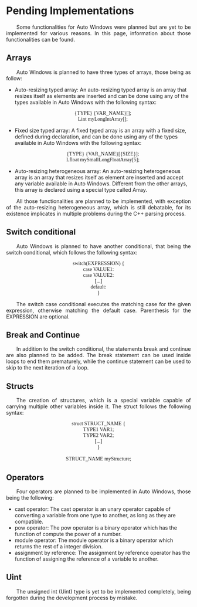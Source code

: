 # Pending Implementations
<div class="line"></div>
<p align="justify">&emsp;&emsp;Some functionalities for Auto Windows were planned but are yet to be implemented for various reasons. In this page, information about those functionalities can be found.</p>

## Arrays
<p align="justify">&emsp;&emsp;Auto Windows is planned to have three types of arrays, those being as follow:</p>

<ul>
	<li>Auto-resizing typed array: An auto-resizing typed array is an array that resizes itself as elements are inserted and can be done using any of the types available in Auto Windows with the following syntax:<br>
	<p align="center" style="font-family: Source Code Pro;">{TYPE} {VAR_NAME}[];<br>
	Lint myLongIntArray[];</p></li>
	<li>Fixed size typed array: A fixed typed array is an array with a fixed size, defined during declaration, and can be done using any of the types available in Auto Windows with the following syntax:<br>
	<p align="center" style="font-family: Source Code Pro;">{TYPE} {VAR_NAME}[{SIZE}];<br>
	Lfloat mySmallLongFloatArray[5];</p></li>
	<li>Auto-resizing heterogeneous array: An auto-resizing heterogeneous array is an array that resizes itself as element are inserted and accept any variable available in Auto Windows. Different from the other arrays, this array is declared using a special type called Array.</li>
</ul>

<p align="justify">&emsp;&emsp;All those functionalities are planned to be implemented, with exception of the auto-resizing heterogeneous array, which is still debatable, for its existence implicates in multiple problems during the C++ parsing process.</p>

## Switch conditional
<p align="justify">&emsp;&emsp;Auto Windows is planned to have another conditional, that being the switch conditional, which follows the following syntax:</p>
<p align="center" style="font-family: Source Code Pro;">switch(EXPRESSION) {<br>
case VALUE1:<br>
case VALUE2:<br>
[...]<br>
default:<br>
}<br>
</p>
<p align="justify">&emsp;&emsp;The switch case conditional executes the matching case for the given expression, otherwise matching the default case. Parenthesis for the EXPRESSION are optional.<br>
</p>

## Break and Continue
<p align="justify">&emsp;&emsp;In addition to the switch conditional, the statements break and continue are also planned to be added. The break statement can be used inside loops to end them prematurely, while the continue statement can be used to skip to the next iteration of a loop.</p>

## Structs
<p align="justify">&emsp;&emsp;The creation of structures, which is a special variable capable of carrying multiple other variables inside it. The struct follows the following syntax:</p>
<p align="center" style="font-family: Source Code Pro;">struct STRUCT_NAME {<br>
	TYPE1 VAR1;<br>
	TYPE2 VAR2;<br>
[...]<br>
}<br>
<br>
STRUCT_NAME myStructure;</p>

## Operators
<p align="justify">&emsp;&emsp;Four operators are planned to be implemented in Auto Windows, those being the following:</p>

- cast operator: The cast operator is an unary operator capable of converting a variable from one type to another, as long as they are compatible.
- pow operator: The pow operator is a binary operator which has the function of compute the power of a number.
- module operator: The module operator is a binary operator which returns the rest of a integer division.
- assignment by reference: The assignment by reference operator has the function of assigning the reference of a variable to another.

## Uint
<p align="justify">&emsp;&emsp;The unsigned int (Uint) type is yet to be implemented completely, being forgotten during the development process by mistake.</p>
